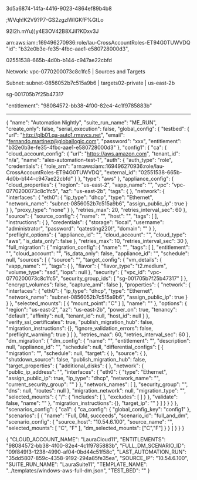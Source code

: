 3d5a6874-14fa-4416-9023-4864ef89b4b8


;WVqh!K2V9?P7-GS2zgzlWIGKfF%GtLo

92I2h.mYu))y4E3OV42B8XJiI?KDxv3J

arn:aws:iam::169496270936:role/lau-CrossAccountRoles-ET94G0TUWVDQ
            "id": "b32e0b3e-fe35-4fbc-aae1-e580728000d3",

	
02551538-665b-4d0b-b144-c947ae22cbfd

Network: vpc-0770200073c8c1fc5 | Sources and Targets

Subnet: subnet-0856052b7c515a9b6 | targets02-private | us-east-2b

sg-001705b7f25b47317


"entitlement": "98084572-bb38-4f00-82e4-4c1f9785883b"



------------------------
{
  "name": "Automation Nightly",
  "suite_run_name": "ME_RUN",
  "create_only": false,
  "serial_execution": false,
  "global_config": {
    "testbed": {
      "url": "http://plb01.qa-auto1.rmsvcs.net",
      "email": "fernando.martinez@globallogic.com",
      "password": "xxx",
      "entitlement": "b32e0b3e-fe35-4fbc-aae1-e580728000d3"
    },
    "config1": {
      "ca": {
        "cloud_account_config": {
          "url": "https://aws.amazon.com",
          "tenant_id": "n/a",
          "name": "alex-automation-test-1",
          "auth": {
            "auth_type": "role",
            "credentials": {
              "role_arn": "arn:aws:iam::169496270936:role/lau-CrossAccountRoles-ET94G0TUWVDQ",
              "external_id": "02551538-665b-4d0b-b144-c947ae22cbfd"
            }
          },
          "type": "aws"
        },
        "appliance_config": {
          "cloud_properties": {
            "region": "us-east-2",
            "vapp_name": "",
            "vpc": "vpc-0770200073c8c1fc5",
            "az": "us-east-2b",
            "tags": {
            },
            "network": {
              "interfaces": {
                "eth0": {
                  "ip_type": "dhcp",
                  "type": "Ethernet",
                  "network_name": "subnet-0856052b7c515a9b6",
                  "assign_public_ip": true
                }
              }
            },
            "proxy_type": "none"
          }
        },
        "retries_max": 20,
        "retries_interval_sec": 60
      },
      "source": {
        "source_config": {
          "name": "",
          "host": "",
          "tags": [
          ],
          "instructions": {
          },
          "credentials": {
            "storage": "local",
            "username": "administrator",
            "password": "qatesting220!",
            "domain": ""
          }
        },
        "preflight_options": {
          "appliance_id": "",
          "cloud_account": "",
          "cloud_type": "aws",
          "is_data_only": false
        },
        "retries_max": 10,
        "retries_interval_sec": 30
      },
      "full_migration": {
        "migration_config": {
          "name": "",
          "tags": [
          ],
          "entitlement": "",
          "cloud_account": "",
          "is_data_only": false,
          "appliance_id": "",
          "schedule": null,
          "sources": [
            {
              "source": "",
              "target_config": {
                "vm_details": {
                  "vapp_name": "",
                  "tags": {
                  },
                  "flavor": {
                    "flavor_type": "t2.medium",
                    "volume_type": "ssd",
                    "iops": null
                  },
                  "security": {
                    "vpc_id": "vpc-0770200073c8c1fc5",
                    "security_group_ids": [
                      "sg-001705b7f25b47317"
                    ]
                  },
                  "encrypt_volumes": false,
                  "capture_ami": false
                },
                "properties": {
                  "network": {
                    "interfaces": {
                      "eth0": {
                        "ip_type": "dhcp",
                        "type": "Ethernet",
                        "network_name": "subnet-0856052b7c515a9b6",
                        "assign_public_ip": true
                      }
                    }
                  },
                  "selected_mounts": [
                    {
                      "mount_point": "C"
                    }
                  ],
                  "name": ""
                },
                "options": {
                  "region": "us-east-2",
                  "az": "us-east-2b",
                  "power_on": true,
                  "tenancy": "default",
                  "affinity": null,
                  "tenant_id": null,
                  "host_id": null
                }
              },
              "verify_ssl_certificates": true,
              "publish_migration_hub": false,
              "migration_instructions": {},
              "ignore_validation_errors": false,
              "preflight_warning": true
            }
          ]
        },
        "retries_max": 60,
        "retries_interval_sec": 60
      },
      "dm_migration": {
        "dm_config": {
          "name": "",
          "entitlement": "",
          "description": null,
          "appliance_id": "",
          "schedule": null,
          "differential_configs": [
            {
              "migration": "",
              "schedule": null,
              "target": {
              },
              "source": {
              },
              "shutdown_source": false,
              "publish_migration_hub": false,
              "target_properties": {
                "additional_disks": {
                },
                "network": {
                  "public_ip_address": "",
                  "interfaces": {
                    "eth0": {
                      "type": "Ethernet",
                      "assign_public_ip": true,
                      "ip_type": "dhcp",
                      "network_name": "",
                      "current_security_group": ""
                    }
                  },
                  "network_names": [
                  ],
                  "security_group": "",
                  "dns": null,
                  "routes": null
                },
                "migration_network": null,
                "migration_type": "",
                "selected_mounts": {
                  "/": {
                    "includes": [
                    ],
                    "excludes": [
                    ]
                  }
                },
                "validate": false,
                "name": ""
              },
              "migration_instructions": {},
              "target_ip": ""
            }
          ]
        }
      }
    }
  },
  "scenarios_config": {
    "ca1": {
      "ca_config": {
        "global_config_key": "config1"
      },
      "scenarios": [
        {
          "name": "Full, DM, succeeds",
          "scenario_id": "full_and_dm",
          "scenario_config": {
            "source_host": "10.54.6.100",
            "source_name": "",
            "selected_mounts": [
              "C", "F"
            ],
            "dm_selected_mounts": ["C","F"]
          }
        }
      ]
    }
  }
}


{
    "CLOUD_ACCOUNT_NAME": "LauraCloud11",
    "ENTITLEMENTS": "98084572-bb38-4f00-82e4-4c1f9785883b",
    "FULL_DM_SCENARIO_ID": "09f849f3-1238-4990-af04-0bd44c51f58c",
    "LAST_AUTOMATION_RUN": "35dd5807-859c-4358-9192-294a85fe35ea",
    "SOURCE_IP": "10.54.6.100",
    "SUITE_RUN_NAME": "LauraSuite11",
    "TEMPLATE_NAME": "../templates/windows-aws-full-dm.json",
    "TEST_BED": ""
}
